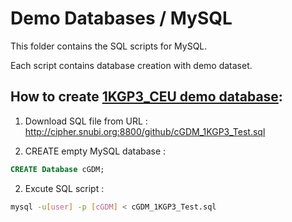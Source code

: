 # Demo Databases / MySQL 

This folder contains the SQL scripts for MySQL.

Each script contains database creation with demo dataset.


## How to create [1KGP3_CEU demo database](1KGP3_CEU): 

1. Download SQL file from URL : http://cipher.snubi.org:8800/github/cGDM_1KGP3_Test.sql

2. CREATE empty MySQL database :
```sql
CREATE Database cGDM;
```

2. Excute SQL script :
```sh
mysql -u[user] -p [cGDM] < cGDM_1KGP3_Test.sql
``` 
